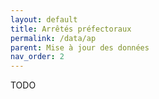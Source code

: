 ```yaml
---
layout: default
title: Arrêtés préfectoraux
permalink: /data/ap
parent: Mise à jour des données
nav_order: 2
---
```


TODO
